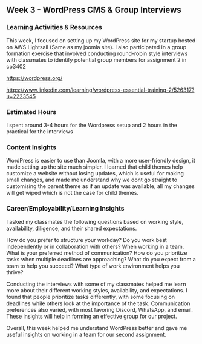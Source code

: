<h2>Week 3 - WordPress CMS & Group Interviews</h2>

<h3>Learning Activities & Resources</h3>
<p>This week, I focused on setting up my WordPress site for my startup hosted on AWS Lightsail (Same as my joomla site). I also participated in a group formation exercise that involved conducting round-robin style interviews with classmates to identify potential group members for assignment 2 in cp3402</p>
<a href="https://wordpress.org/">https://wordpress.org/</a>

<a href="https://www.linkedin.com/learning/wordpress-essential-training-2/526317?u=2223545">https://www.linkedin.com/learning/wordpress-essential-training-2/526317?u=2223545</a>

<h3>Estimated Hours</h3>
<p>I spent around 3-4 hours for the Wordpress setup and 2 hours in the practical for the interviews</p>

<h3>Content Insights</h3>
<p>WordPress is easier to use than Joomla, with a more user-friendly design, it made setting up the site much simpler. I learned that child themes help customize a website without losing updates, which is useful for making small changes, and made me understand why we dont go straight to customising the parent theme as if an update was available, all my changes will get wiped which is not the case for child themes.</p>

<h3>Career/Employability/Learning Insights</h3>
<p>I asked my classmates the following questions based on working style, availability, diligence, and their shared expectations.
  
How do you prefer to structure your workday?
Do you work best independently or in collaboration with others?
When working in a team. What is your preferred method of communication?
How do you prioritize tasks when multiple deadlines are approaching?
What do you expect from a team to help you succeed?
What type of work environment helps you thrive? 

Conducting the interviews with some of my classmates helped me learn more about their different working styles, availability, and expectations. I found that people prioritize tasks differently, with some focusing on deadlines while others look at the importance of the task. Communication preferences also varied, with most favoring Discord, WhatsApp, and email. These insights will help in forming an effective group for our project.

Overall, this week helped me understand WordPress better and gave me useful insights on working in a team for our second assignment.</p>
